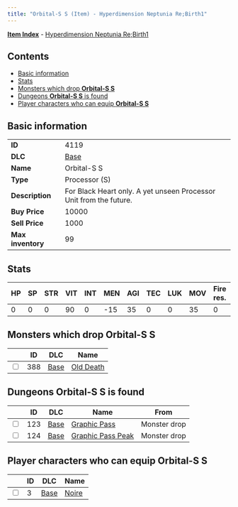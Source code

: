 ```yaml
---
title: "Orbital-S S (Item) - Hyperdimension Neptunia Re;Birth1"
---
```


[**Item Index**](/neptunia/rb1/item/index.html) - [Hyperdimension Neptunia Re;Birth1](/neptunia/rb1)

## Contents

- [Basic information](#basic-information)
- [Stats](#stats)
- [Monsters which drop **Orbital-S S**](#monsters-which-drop-orbital-s-s)
- [Dungeons **Orbital-S S** is found](#dungeons-orbital-s-s-is-found)
- [Player characters who can equip **Orbital-S S**](#player-characters-who-can-equip-orbital-s-s)

## Basic information

|   |   |
| -- | -- |
| **ID** | 4119 |
| **DLC** | [Base](/neptunia/rb1/dlc/1-base.html) |
| **Name** | Orbital-S S |
| **Type** | Processor (S) |
| **Description** | For Black Heart only. A yet unseen Processor Unit from the future. |
| **Buy Price** | 10000 |
| **Sell Price** | 1000 |
| **Max inventory** | 99 |


## Stats

| HP | SP | STR | VIT | INT | MEN | AGI | TEC | LUK | MOV | Fire res. | Ice res. | Wind res. | Lightning res. |
| -- | -- | --- | --- | --- | --- | --- | --- | --- | --- | --------- | -------- | --------- | -------------- |
| 0 | 0 | 0 | 90 | 0 | -15 | 35 | 0 | 0 | 35 | 0 | 0 | 0 | 0 |


## Monsters which drop **Orbital-S S**

|    | ID | DLC | Name |
| -- | -- | --- | ---- |
| <input type="checkbox" id="rb1-monster-1-388" class="trackbox" /> | 388 | [Base](/neptunia/rb1/dlc/1-base.html) | [Old Death](/neptunia/rb1/monster/1-388-old-death.html) |


## Dungeons **Orbital-S S** is found

|    | ID | DLC | Name | From |
| -- | -- | --- | ---- | ---- |
| <input type="checkbox" id="rb1-dungeon-1-123" class="trackbox" /> | 123 | [Base](/neptunia/rb1/dlc/1-base.html) | [Graphic Pass](/neptunia/rb1/dungeon/1-123-graphic-pass.html) | Monster drop |
| <input type="checkbox" id="rb1-dungeon-1-124" class="trackbox" /> | 124 | [Base](/neptunia/rb1/dlc/1-base.html) | [Graphic Pass Peak](/neptunia/rb1/dungeon/1-124-graphic-pass-peak.html) | Monster drop |


## Player characters who can equip **Orbital-S S**

|    | ID | DLC | Name |
| -- | -- | --- | ---- |
| <input type="checkbox" id="rb1-player-1-3" class="trackbox" /> | 3 | [Base](/neptunia/rb1/dlc/1-base.html) | [Noire](/neptunia/rb1/player/1-3-noire.html) |
